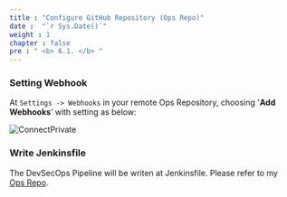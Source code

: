 ```yaml
---
title : "Configure GitHub Repository (Ops Repo)"
date :  "`r Sys.Date()`" 
weight : 1
chapter : false
pre : " <b> 6.1. </b> "
---
```


### Setting Webhook

At `Settings -> Webhooks` in your remote Ops Repository, choosing '**Add Webhooks**’ with setting as below:

![ConnectPrivate](/FCJ2024-Workshop2/images/6-devsecops/6.1-ops-repo/OpsWebhook.png)

### Write Jenkinsfile

The DevSecOps Pipeline will be writen at Jenkinsfile. Please refer to my [Ops Repo](https://github.com/heyyytamvo/FCJ2024-WS2-OpsRepo/tree/main).
